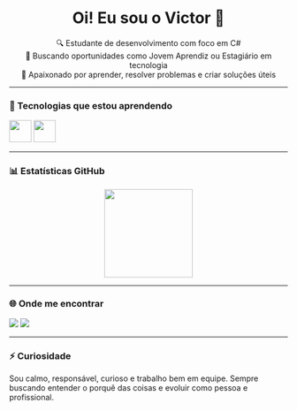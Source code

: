 <!-- Banner opcional -->
<h1 align="center">Oi! Eu sou o Victor 👋</h1>

<p align="center">
  🔍 Estudante de desenvolvimento com foco em C# <br>
  🎯 Buscando oportunidades como Jovem Aprendiz ou Estagiário em tecnologia <br>
  🚀 Apaixonado por aprender, resolver problemas e criar soluções úteis <br>
</p>

---

### 🚀 Tecnologias que estou aprendendo

<p align="left">
  <img src="https://cdn.jsdelivr.net/gh/devicons/devicon/icons/csharp/csharp-original.svg" width="40" />
  <img src="https://cdn.jsdelivr.net/gh/devicons/devicon/icons/css3/css3-original.svg" width="40" /
</p>

---

### 📊 Estatísticas GitHub

<p align="center">
  <img height="160em" src="https://github-readme-stats.vercel.app/api/top-langs/?username=Victor-Picciutti&layout=compact&theme=gotham"/>
</p>

---

### 🌐 Onde me encontrar

<p align="left">
  <a href="https://www.linkedin.com/in/victor-picciutti-dos-santos-87841532a" target="_blank"><img src="https://img.shields.io/badge/-LinkedIn-0A66C2?style=for-the-badge&logo=linkedin&logoColor=white" /></a>
  <a href="victorpicciuttidossantos@gmail.com"><img src="https://img.shields.io/badge/Gmail-D14836?style=for-the-badge&logo=gmail&logoColor=white" /></a>
</p>

---

### ⚡ Curiosidade

Sou calmo, responsável, curioso e trabalho bem em equipe. Sempre buscando entender o porquê das coisas e evoluir como pessoa e profissional.





